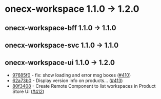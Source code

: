 
# onecx-workspace 1.1.0 -> 1.2.0
## onecx-workspace-bff 1.1.0 -> 1.1.0
## onecx-workspace-svc 1.1.0 -> 1.1.0
## onecx-workspace-ui 1.1.0 -> 1.2.0
* [97685f0](https://github.com/onecx/onecx-workspace-ui/commit/97685f0ec160586a7d96c9e21d0865ec09ada32f) - fix: show loading and error msg boxes ([#410](https://github.com/onecx/onecx-workspace-ui/pull/410))
* [62a73b0](https://github.com/onecx/onecx-workspace-ui/commit/62a73b02e7b318fcffd934b43fe3c39c54116a05) - Display version info on products... ([#413](https://github.com/onecx/onecx-workspace-ui/pull/413))
* [80f3408](https://github.com/onecx/onecx-workspace-ui/commit/80f3408ebe2f499157f707931065d146e2d454ff) - Create Remote Component to list workspaces in Product Store UI ([#412](https://github.com/onecx/onecx-workspace-ui/pull/412))